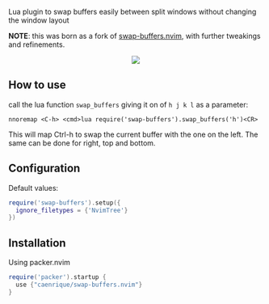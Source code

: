 Lua plugin to swap buffers easily between split windows without changing the window layout

**NOTE**: this was born as a fork of [swap-buffers.nvim](https://github.com/caenrique/swap-buffers.nvim), with further tweakings and refinements.

<p align="center">
   <img src="https://i.imgur.com/z3YxA64.gif">
<p>
   
## How to use
   
call the lua function `swap_buffers` giving it on of `h j k l` as a parameter:
   
```vim
nnoremap <C-h> <cmd>lua require('swap-buffers').swap_buffers('h')<CR>
```
   
This will map Ctrl-h to swap the current buffer with the one on the left. The same can be done for right, top and bottom.
   
## Configuration

Default values:

```lua
require('swap-buffers').setup({
  ignore_filetypes = {'NvimTree'}
})
```

## Installation

Using packer.nvim

```lua
require('packer').startup {
  use {"caenrique/swap-buffers.nvim"}
}
```
